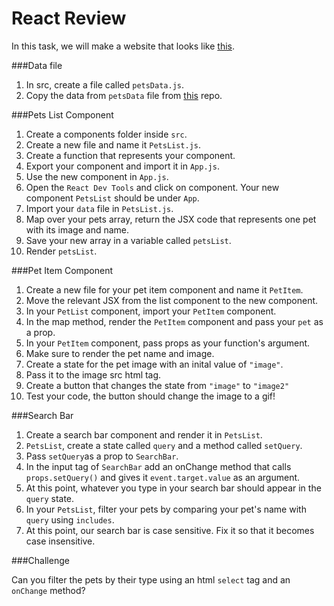 # React Review

In this task, we will make a website that looks like [this](https://furends.netlify.app 'this').

###Data file

1. In src, create a file called `petsData.js`.
2. Copy the data from `petsData` file from [this](https://github.com/JoinCODED/React-review 'this') repo.

###Pets List Component

1. Create a components folder inside `src`.
2. Create a new file and name it `PetsList.js`.
3. Create a function that represents your component.
4. Export your component and import it in `App.js`.
5. Use the new component in `App.js`.
6. Open the `React Dev Tools` and click on component. Your new component `PetsList` should be under `App`.
7. Import your `data` file in `PetsList.js`.
8. Map over your pets array, return the JSX code that represents one pet with its image and name.
9. Save your new array in a variable called `petsList`.
10. Render `petsList`.

###Pet Item Component

1. Create a new file for your pet item component and name it `PetItem`.
2. Move the relevant JSX from the list component to the new component.
3. In your `PetList` component, import your `PetItem` component.
4. In the map method, render the `PetItem` component and pass your `pet` as a prop.
5. In your `PetItem` component, pass props as your function's argument.
6. Make sure to render the pet name and image.
7. Create a state for the pet image with an inital value of `"image"`.
8. Pass it to the image src html tag.
9. Create a button that changes the state from `"image"` to `"image2"`
10. Test your code, the button should change the image to a gif!

###Search Bar

1. Create a search bar component and render it in `PetsList`.
2. `PetsList`, create a state called `query` and a method called `setQuery`.
3. Pass `setQuery`as a prop to `SearchBar`.
4. In the input tag of `SearchBar` add an onChange method that calls `props.setQuery()` and gives it `event.target.value` as an argument.
5. At this point, whatever you type in your search bar should appear in the `query` state.
6. In your `PetsList`, filter your pets by comparing your pet's name with `query` using `includes`.
7. At this point, our search bar is case sensitive. Fix it so that it becomes case insensitive.

###Challenge

Can you filter the pets by their type using an html `select` tag and an `onChange` method?
